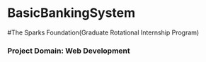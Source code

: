 # BasicBankingSystem
#The Sparks Foundation(Graduate Rotational Internship Program)

<h3>Project Domain: Web Development</h3>
